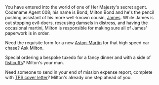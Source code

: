 You have entered into the world of one of Her Majesty's secret agent. Codename Agent 008; his name is Bond, Milton Bond and he's the pencil pushing assistant of his more well-known cousin, [James](http://www.007.com/characters/the-bonds/). While James is out stopping evil-doers, rescusing damsels in distress, and having the occasional martini, Milton is responsible for making sure all of James' paperwork is in order.

Need the requisite form for a new [Aston-Martin](http://www.astonmartin.com/) for that high speed car chase? Ask Milton.

Special ordering a bespoke tuxedo for a fancy dinner and with a side of [fisticuffs](http://www.merriam-webster.com/dictionary/fisticuffs)? Milton's your man.

Need someone to send in your end of mission expense report, complete with [TPS cover letter](https://en.wikipedia.org/wiki/File:Office_space_poster.jpg#/media/File:Office_space_poster.jpg)? Milton's already one step ahead of you. 